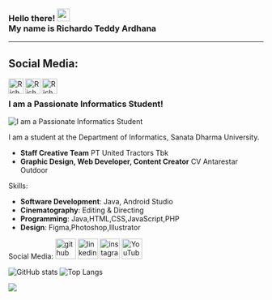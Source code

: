 ### Hello there! <img src="https://media.giphy.com/media/hvRJCLFzcasrR4ia7z/giphy.gif" width="25px"><br/>My name is Richardo Teddy Ardhana
---

## Social Media:
<a href="https://www.linkedin.com/in/richardo-teddy-964677216/">
  <img align="left" alt="Richardo Teddy Ardhana's LinkedIn" width="30px" src="https://camo.githubusercontent.com/9354d286708efe5450394771240324309cd530a93524c988d92296fa01b4bd7e/68747470733a2f2f696d672e69636f6e73382e636f6d2f636f6c6f722f34382f3030303030302f6c696e6b6564696e2e706e67" data-canonical-src="https://img.icons8.com/color/48/000000/linkedin.png" style="max-width: 100%;">
</a>
<a href="https://www.instagram.com/rrc7_/">
  <img align="left" alt="Richardo Teddy Ardhana's Instagram" width="30px" src="https://camo.githubusercontent.com/f991abf5d57f3cc9a9c45c324520a871bd7c054ec68ef9a4f0444fee77f1e29e/68747470733a2f2f696d672e69636f6e73382e636f6d2f636f6c6f722f34382f3030303030302f696e7374616772616d2d6e65772e706e67" data-canonical-src="https://img.icons8.com/color/48/000000/instagram-new.png" style="max-width: 100%;">
</a>
<a href="https://www.behance.net/richardoteddy">
  <img align="left" alt="Richardo Teddy Ardhana's Behance" width="30px" src="https://img.icons8.com/color/48/000000/behance.png" data-canonical-src="https://img.icons8.com/color/48/000000/behance.png" style="max-width: 100%;">
</a>
<br/>

### I am a Passionate Informatics Student!
![I am a Passionate Informatics Student](https://mir-s3-cdn-cf.behance.net/be35b889ed57b82fa73d1fb28f81967d/f3c78261-3b30-4287-ad2d-c4f375449ca9_rwc_283x0x2633x410x3200.jpg?h=3b86371e7f7d1db75b6459df6bf56415)

I am a student at the Department of Informatics, Sanata Dharma University.
- **Staff Creative Team** PT United Tractors Tbk
- **Graphic Design, Web Developer, Content Creator** CV Antarestar Outdoor

Skills: 
- __Software Development__: Java, Android Studio
- __Cinematography__: Editing & Directing
- __Programming__: Java,HTML,CSS,JavaScript,PHP
- __Design__: Figma,Photoshop,Illustrator

Social Media:
[<img src='https://cdn.jsdelivr.net/npm/simple-icons@3.0.1/icons/github.svg' alt='github' height='40'>](https://github.com/RichardoTeddy)  [<img src='https://cdn.jsdelivr.net/npm/simple-icons@3.0.1/icons/linkedin.svg' alt='linkedin' height='40'>](https://www.linkedin.com/in/richardo-teddy/)  [<img src='https://cdn.jsdelivr.net/npm/simple-icons@3.0.1/icons/instagram.svg' alt='instagram' height='40'>](https://www.instagram.com/rrc7_/)  [<img src='https://cdn.jsdelivr.net/npm/simple-icons@3.0.1/icons/behance.svg' alt='YouTube' height='40'>](https://www.behance.net/richardoteddy) 

![GitHub stats](https://github-readme-stats.vercel.app/api?username=RichardoTeddy&show_icons=true&theme=tokyonight) ![Top Langs](https://github-readme-stats.vercel.app/api/top-langs/?username=RichardoTeddy&theme=tokyonight)

![](https://visitor-badge.laobi.icu/badge?page_id=RichardoTeddy.RichardoTeddy)
